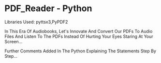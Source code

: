 # PDF_Reader - Python
Libraries Used: pyttsx3,PyPDF2

In This Era Of Audiobooks, Let's Innovate And Convert Our PDFs To Audio Files And Listen To The PDFs Instead Of Hurting Your Eyes Staring At Your Screen...

Further Comments Added In The Python Explaining The Statements Step By Step...
